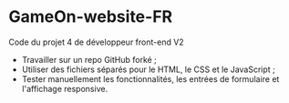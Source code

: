 # GameOn-website-FR
Code du projet 4 de développeur front-end V2

- Travailler sur un repo GitHub forké ;
- Utiliser des fichiers séparés pour le HTML, le CSS et le JavaScript ;
- Tester manuellement les fonctionnalités, les entrées de formulaire et l'affichage responsive.
